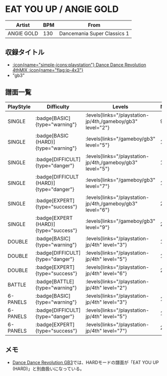 # EAT YOU UP / ANGIE GOLD

|Artist|BPM|From|
|------|---|----|
|ANGIE GOLD|130|Dancemania Super Classics 1|

## 収録タイトル

- [:icon{name="simple-icons:playstation"} Dance Dance Revolution 4thMIX :icon{name="flag:jp-4x3"}](/playstation-jp/4th)
- "gb3"

## 譜面一覧

|PlayStyle|Difficulty|Levels|Notes|Movie|
|---------|----------|------|-----|-----|
|SINGLE| :badge[BASIC]{type="warning"}| :levels{links="/playstation-jp/4th,/gameboy/gb3" level="2"}|98/0||
|SINGLE| :badge[BASIC (HARD)]{type="warning"}| :levels{links="/gameboy/gb3" level="5"}|124/0||
|SINGLE| :badge[DIFFICULT]{type="danger"}| :levels{links="/playstation-jp/4th,/gameboy/gb3" level="5"}|160/0||
|SINGLE| :badge[DIFFICULT (HARD)]{type="danger"}| :levels{links="/gameboy/gb3" level="7"}|163/0||
|SINGLE| :badge[EXPERT]{type="success"}| :levels{links="/playstation-jp/4th,/gameboy/gb3" level="6"}|240/0||
|SINGLE| :badge[EXPERT (HARD)]{type="success"}| :levels{links="/gameboy/gb3" level="9"}|234/0||
|DOUBLE| :badge[BASIC]{type="warning"}| :levels{links="/playstation-jp/4th" level="3"}|120/0||
|DOUBLE| :badge[DIFFICULT]{type="danger"}| :levels{links="/playstation-jp/4th" level="5"}|148/0||
|DOUBLE| :badge[EXPERT]{type="success"}| :levels{links="/playstation-jp/4th" level="6"}|223/0||
|BATTLE| :badge[BATTLE]{type="warning"}| :levels{links="/playstation-jp/4th" level="2"}|||
|6-PANELS| :badge[BASIC]{type="warning"}| :levels{links="/playstation-jp/4th" level="3"}|104/0||
|6-PANELS| :badge[DIFFICULT]{type="danger"}| :levels{links="/playstation-jp/4th" level="5"}|154/0||
|6-PANELS| :badge[EXPERT]{type="success"}| :levels{links="/playstation-jp/4th" level="7"}|256/0||

## メモ

- [Dance Dance Revolution GB3](/gameboy/gb3)では、HARDモードの譜面が「EAT YOU UP (HARD)」と別曲扱いになっている。
